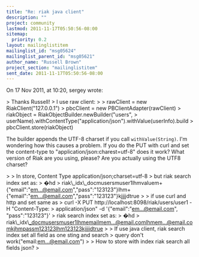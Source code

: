 ```yaml
---
title: "Re: riak java client"
description: ""
project: community
lastmod: 2011-11-17T05:50:56-08:00
sitemap:
  priority: 0.2
layout: mailinglistitem
mailinglist_id: "msg05624"
mailinglist_parent_id: "msg05621"
author_name: "Russell Brown"
project_section: "mailinglistitem"
sent_date: 2011-11-17T05:50:56-08:00
---
```


On 17 Nov 2011, at 10:20, sergey wrote:

&gt; Thanks Russell!
&gt; I use raw client:
&gt; 
&gt; rawClient = new RiakClient("127.0.0.1")
&gt; pbcClient = new PBClientAdapter(rawClient)
&gt; riakObject = RiakObjectBuilder.newBuilder("users", 
&gt; userName).withContentType("application/json").withValue(userInfo).build
&gt; pbcClient.store(riakObject)


The builder appends the UTF-8 charset if you call `withValue(String)`. I'm 
wondering how this causes a problem. If you do the PUT with curl and set the 
content-type to "application/json:charest=utf-8" does it work? What version of 
Riak are you using, please? Are you actually using the UTF8 charset?

&gt; 
&gt; In store, Content Type application/json;charset=utf-8
&gt; but riak search index set as:
&gt; �hd
&gt; riak\\_idx\\_docmusersmuser1lhmvaluem+{"email":"em...@email.com","pass":"123123"}lhm+{"email":"em...@email.com","pass":"123123"}kjjjjdtrue
&gt; 
&gt; if use curl and http and set same as
&gt; curl -X PUT http://localhost:8098/riak/users/user1 -H "Content-Type: 
&gt; application/json" -d '{"email":"em...@email.com", "pass":"123123"}'
&gt; riak search index set as:
&gt; �hd
&gt; riak\\_idx\\_docmusersmuser1lhmemailmem...@email.comlhmem...@email.comkjhmpassm123123lhm123123kjjjjdtrue
&gt; 
&gt; If use java client, riak search index set all field as one sting and search 
&gt; query don't work("email:em...@email.com")
&gt; 
&gt; How to store with index riak search all fields json?
&gt; 
